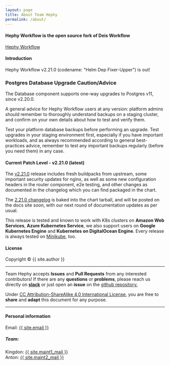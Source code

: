```yaml
---
layout: page
title: About Team Hephy
permalink: /about/
---
```


#### Hephy Workflow is the open source fork of Deis Workflow

[Hephy Workflow](https://web.teamhephy.com)

#### Introduction

Hephy Workflow v2.21.0 (codename: "Helm Dep Fixer-Upper") is out!

### **Postgres Database Upgrade** Caution/Advice

The Database component supports one-way upgrades to Postgres v11, since v2.20.0.

A general advice for Hephy Workflow users at any version: platform admins should
remember to thoroughly understand backups on a staging cluster, and confirm on
your own details about how to test and verify them.

Test your platform database backups before performing an upgrade. Test upgrades
in your staging environment first, especially if you have important workloads,
and as always recommended according to general best-practices advice, remember
to test any important backups regularly (before you need them) in any case.

#### Current Patch Level - v2.21.0 (latest)

The [v2.21.0][] release includes fresh buildpacks from upstream, some important
security updates for nginx, as well as some new configuration headers in the
router component, e2e testing, and other changes as documented in the changelog
which you can find packaged in the chart.

The [2.21.0 changelog][] is baked into the chart tarball, and will be posted on
the docs site soon, with our next round of documentation updates as per usual.

This release is tested and known to work with K8s clusters on <b>Amazon Web Services</b>, <b>Azure Kubernetes Service</b>, we also support users on <b>Google Kubernetes Engine</b> and <b>Kubernetes on DigitalOcean Engine</b>.  Every release is always tested on <a href="https://github.com/kubernetes/minikube">Minikube</a>, too.

#### License

Copyright&nbsp;&copy;&nbsp;{{ site.author }}

- - -

Team Hephy accepts <b>Issues</b> and <b>Pull Requests</b> from any interested contributors!  If there are any <b>questions</b> or <b>problems</b>, please reach us directly on <b><a href="https://slack.teamhephy.info">slack</a></b>
or just open an <b>issue</b> on the <a href="https://github.com/teamhephy/workflow">github repository.</a>

Under [CC Attribution-ShareAlike 4.0 International License](https://creativecommons.org/licenses/by-sa/4.0/), you are free to <b>share</b> and <b>adapt</b> this document for any purpose.

- - -

#### Personal information

Email: <a href="mailto:{{ site.email }}">{{ site.email }}</a>

##### Team:

Kingdon: <a href="mailto:{{ site.maint1_mail }}">{{ site.maint1_mail }}</a><br/>
Anton: <a href="mailto:{{ site.maint2_mail }}">{{ site.maint2_mail }}</a>

[2.21.0 changelog]: https://docs.teamhephy.com/changelogs/v2.21.0/
[v2.21.0]: https://github.com/teamhephy/workflow/releases/tag/v2.21.0
[v2.20.2]: https://github.com/teamhephy/workflow/releases/tag/v2.20.2
[v2.20.1]: https://github.com/teamhephy/workflow/releases/tag/v2.20.1
[v2.20.0]: https://github.com/teamhephy/workflow/releases/tag/v2.20.0
[v2.19.4]: https://github.com/teamhephy/workflow/releases/tag/v2.19.4
[This is a bug]: /blog/posts/announcements/release-v2-20-1-postmortem#description-of-the-bug
[take special steps]: /blog/posts/announcements/rollback-v2-20-1-v2-20-0-controller-GKE-bug#the-fallout-from-automatic-upgrading-of-platform-database
[read this blog post for details]: /blog/posts/announcements/rollback-v2-20-1-v2-20-0-controller-GKE-bug
